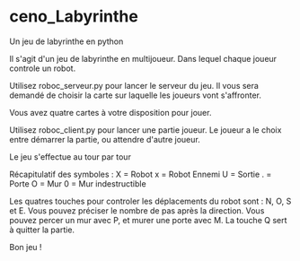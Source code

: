 # ceno_Labyrinthe
Un jeu de labyrinthe en python


Il s'agit d'un jeu de labyrinthe en multijoueur.
Dans lequel chaque joueur controle un robot.

Utilisez roboc_serveur.py pour lancer le serveur du jeu.
Il vous sera demandé de choisir la carte sur laquelle les joueurs vont s'affronter.

Vous avez quatre cartes à votre disposition pour jouer.


Utilisez roboc_client.py pour lancer une partie joueur.
Le joueur a le choix entre démarrer la partie, ou attendre d'autre joueur.

Le jeu s'effectue au tour par tour


Récapitulatif des symboles :
X = Robot
x = Robot Ennemi
U = Sortie
. = Porte
O = Mur
0 = Mur indestructible


Les quatres touches pour controler les déplacements du robot sont : N, O, S et E. Vous pouvez préciser le nombre de pas après la direction.
Vous pouvez percer un mur avec P, et murer une porte avec M.
La touche Q sert à quitter la partie.

Bon jeu !

